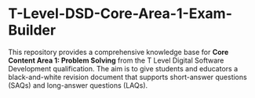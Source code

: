 # T-Level-DSD-Core-Area-1-Exam-Builder
This repository provides a comprehensive knowledge base for **Core Content Area 1: Problem Solving** from the T Level Digital Software Development qualification.  The aim is to give students and educators a black-and-white revision document that supports short-answer questions (SAQs) and long-answer questions (LAQs). 

